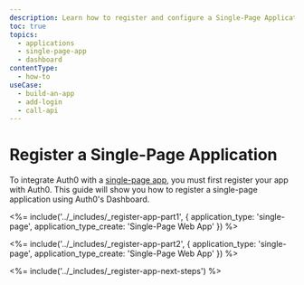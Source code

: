 ```yaml
---
description: Learn how to register and configure a Single-Page Application (SPA) using the Auth0 Management Dashboard. These may include JavaScript applications that perform most of their user interface logic in a web browser, communicating with a web server primarily using APIs (e.g., AngularJS + Node.js, React).
toc: true
topics:
  - applications
  - single-page-app
  - dashboard
contentType: 
  - how-to
useCase:
  - build-an-app
  - add-login
  - call-api
---
```

# Register a Single-Page Application

To integrate Auth0 with a [single-page app](/applications/concepts/app-types-auth0), you must first register your app with Auth0. This guide will show you how to register a single-page application using Auth0's Dashboard.

<%= include('../_includes/_register-app-part1', { application_type: 'single-page', application_type_create: 'Single-Page Web App' }) %> 

<%= include('../_includes/_register-app-part2', { application_type: 'single-page', application_type_create: 'Single-Page Web App' }) %> 

<%= include('../_includes/_register-app-next-steps') %>